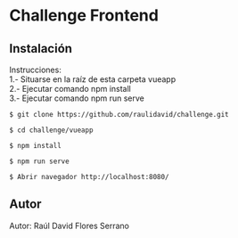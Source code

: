 # Challenge Frontend #

## Instalación ##
Instrucciones:  
1.- Situarse en la raíz de esta carpeta vueapp  
2.- Ejecutar comando npm install  
3.- Ejecutar comando npm run serve  

```
$ git clone https://github.com/raulidavid/challenge.git
```

```
$ cd challenge/vueapp
```

```
$ npm install
```

```
$ npm run serve
```

```
$ Abrir navegador http://localhost:8080/
```

## Autor
Autor: Raúl David Flores Serrano
